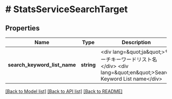 # # StatsServiceSearchTarget

## Properties

Name | Type | Description | Notes
------------ | ------------- | ------------- | -------------
**search_keyword_list_name** | **string** | &lt;div lang&#x3D;\&quot;ja\&quot;&gt;サーチキーワードリスト名&lt;/div&gt; &lt;div lang&#x3D;\&quot;en\&quot;&gt;Search Keyword List name&lt;/div&gt; | [optional]

[[Back to Model list]](../../README.md#models) [[Back to API list]](../../README.md#endpoints) [[Back to README]](../../README.md)
